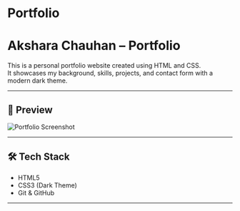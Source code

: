 # Portfolio
# Akshara Chauhan – Portfolio

This is a personal portfolio website created using HTML and CSS.  
It showcases my background, skills, projects, and contact form with a modern dark theme.

---

## 🚀 Preview

![Portfolio Screenshot](IMAGE_URL_HERE)

---

## 🛠️ Tech Stack

- HTML5
- CSS3 (Dark Theme)
- Git & GitHub

---


